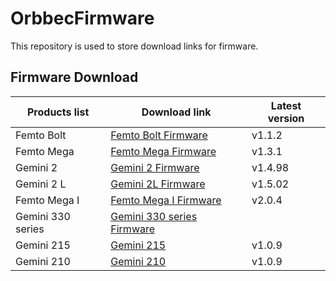 # OrbbecFirmware
This repository is used to store download links for firmware.

## Firmware Download

| **Products list** | **Download link** | Latest version     |
| --- | --- | --- |
| Femto Bolt       | [Femto Bolt Firmware](https://github.com/orbbec/OrbbecFirmware/releases/tag/Femto-Bolt-Firmware) |     v1.1.2       |
| Femto Mega       | [Femto Mega Firmware](https://github.com/orbbec/OrbbecFirmware/releases/tag/Femto-Mega-Firmware) |     v1.3.1       |
| Gemini 2       |  [Gemini 2 Firmware ](https://github.com/orbbec/OrbbecFirmware/releases/tag/Gemini2-Firmware)|     v1.4.98      |
| Gemini 2 L       | [Gemini 2L Firmware ](https://github.com/orbbec/OrbbecFirmware/releases/tag/Gemini2L-Firmware)|     v1.5.02       |
| Femto Mega I       | [Femto Mega I Firmware](https://github.com/orbbec/OrbbecFirmware/releases/tag/Femto-Mega-I-Firmware) |     v2.0.4       |
| Gemini 330 series  |  [Gemini 330 series Firmware](https://www.orbbec.com/docs/g330-firmware-release/?_gl=1)   |          |
| Gemini 215       | [Gemini 215](https://github.com/orbbec/OrbbecFirmware/releases/tag/Gemini215-Firmware) |     v1.0.9       |
| Gemini 210       | [Gemini 210](https://github.com/orbbec/OrbbecFirmware/releases/tag/Gemini210-Firmware) |     v1.0.9       |

